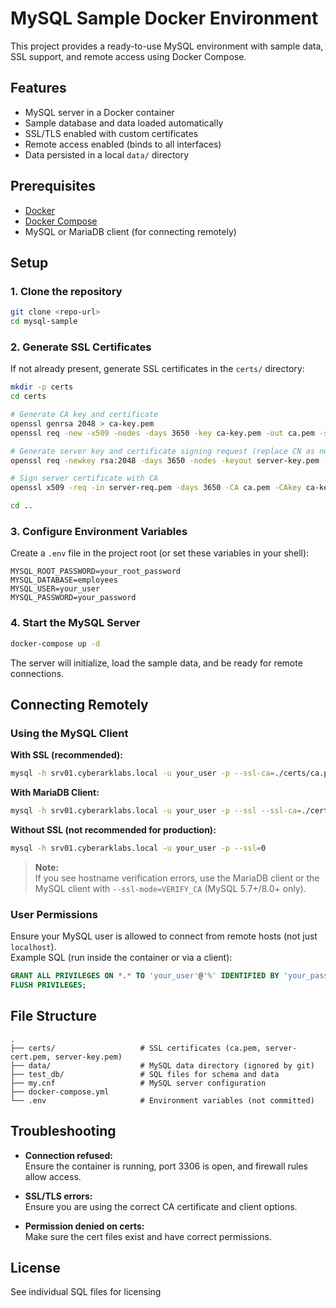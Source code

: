 # MySQL Sample Docker Environment

This project provides a ready-to-use MySQL environment with sample data, SSL support, and remote access using Docker Compose.

## Features

- MySQL server in a Docker container
- Sample database and data loaded automatically
- SSL/TLS enabled with custom certificates
- Remote access enabled (binds to all interfaces)
- Data persisted in a local `data/` directory

## Prerequisites

- [Docker](https://www.docker.com/products/docker-desktop)
- [Docker Compose](https://docs.docker.com/compose/)
- MySQL or MariaDB client (for connecting remotely)

## Setup

### 1. Clone the repository

```sh
git clone <repo-url>
cd mysql-sample
```

### 2. Generate SSL Certificates

If not already present, generate SSL certificates in the `certs/` directory:

```sh
mkdir -p certs
cd certs

# Generate CA key and certificate
openssl genrsa 2048 > ca-key.pem
openssl req -new -x509 -nodes -days 3650 -key ca-key.pem -out ca.pem -subj "/CN=MySQL CA"

# Generate server key and certificate signing request (replace CN as needed)
openssl req -newkey rsa:2048 -days 3650 -nodes -keyout server-key.pem -out server-req.pem -subj "/CN=srv01.cyberarklabs.local"

# Sign server certificate with CA
openssl x509 -req -in server-req.pem -days 3650 -CA ca.pem -CAkey ca-key.pem -set_serial 01 -out server-cert.pem

cd ..
```

### 3. Configure Environment Variables

Create a `.env` file in the project root (or set these variables in your shell):

```env
MYSQL_ROOT_PASSWORD=your_root_password
MYSQL_DATABASE=employees
MYSQL_USER=your_user
MYSQL_PASSWORD=your_password
```

### 4. Start the MySQL Server

```sh
docker-compose up -d
```

The server will initialize, load the sample data, and be ready for remote connections.

## Connecting Remotely

### Using the MySQL Client

**With SSL (recommended):**

```sh
mysql -h srv01.cyberarklabs.local -u your_user -p --ssl-ca=./certs/ca.pem
```

**With MariaDB Client:**

```sh
mysql -h srv01.cyberarklabs.local -u your_user -p --ssl --ssl-ca=./certs/ca.pem
```

**Without SSL (not recommended for production):**

```sh
mysql -h srv01.cyberarklabs.local -u your_user -p --ssl=0
```

> **Note:**  
> If you see hostname verification errors, use the MariaDB client or the MySQL client with `--ssl-mode=VERIFY_CA` (MySQL 5.7+/8.0+ only).

### User Permissions

Ensure your MySQL user is allowed to connect from remote hosts (not just `localhost`).  
Example SQL (run inside the container or via a client):

```sql
GRANT ALL PRIVILEGES ON *.* TO 'your_user'@'%' IDENTIFIED BY 'your_password';
FLUSH PRIVILEGES;
```

## File Structure

```
.
├── certs/                   # SSL certificates (ca.pem, server-cert.pem, server-key.pem)
├── data/                    # MySQL data directory (ignored by git)
├── test_db/                 # SQL files for schema and data
├── my.cnf                   # MySQL server configuration
├── docker-compose.yml
└── .env                     # Environment variables (not committed)
```

## Troubleshooting

- **Connection refused:**  
  Ensure the container is running, port 3306 is open, and firewall rules allow access.

- **SSL/TLS errors:**  
  Ensure you are using the correct CA certificate and client options.

- **Permission denied on certs:**  
  Make sure the cert files exist and have correct permissions.

## License

See individual SQL files for licensing
